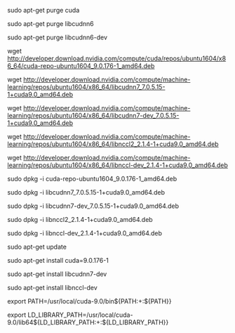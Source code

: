 sudo apt-get purge cuda

sudo apt-get purge libcudnn6

sudo apt-get purge libcudnn6-dev



wget http://developer.download.nvidia.com/compute/cuda/repos/ubuntu1604/x86_64/cuda-repo-ubuntu1604_9.0.176-1_amd64.deb

wget http://developer.download.nvidia.com/compute/machine-learning/repos/ubuntu1604/x86_64/libcudnn7_7.0.5.15-1+cuda9.0_amd64.deb

wget http://developer.download.nvidia.com/compute/machine-learning/repos/ubuntu1604/x86_64/libcudnn7-dev_7.0.5.15-1+cuda9.0_amd64.deb

wget http://developer.download.nvidia.com/compute/machine-learning/repos/ubuntu1604/x86_64/libnccl2_2.1.4-1+cuda9.0_amd64.deb

wget http://developer.download.nvidia.com/compute/machine-learning/repos/ubuntu1604/x86_64/libnccl-dev_2.1.4-1+cuda9.0_amd64.deb



sudo dpkg -i cuda-repo-ubuntu1604_9.0.176-1_amd64.deb

sudo dpkg -i libcudnn7_7.0.5.15-1+cuda9.0_amd64.deb

sudo dpkg -i libcudnn7-dev_7.0.5.15-1+cuda9.0_amd64.deb

sudo dpkg -i libnccl2_2.1.4-1+cuda9.0_amd64.deb

sudo dpkg -i libnccl-dev_2.1.4-1+cuda9.0_amd64.deb

sudo apt-get update

sudo apt-get install cuda=9.0.176-1

sudo apt-get install libcudnn7-dev

sudo apt-get install libnccl-dev

export PATH=/usr/local/cuda-9.0/bin${PATH:+:${PATH}}

export LD_LIBRARY_PATH=/usr/local/cuda-9.0/lib64${LD_LIBRARY_PATH:+:${LD_LIBRARY_PATH}}

